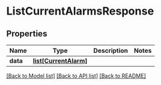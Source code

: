 # ListCurrentAlarmsResponse

## Properties
Name | Type | Description | Notes
------------ | ------------- | ------------- | -------------
**data** | [**list[CurrentAlarm]**](CurrentAlarm.md) |  | 

[[Back to Model list]](../README.md#documentation-for-models) [[Back to API list]](../README.md#documentation-for-api-endpoints) [[Back to README]](../README.md)

